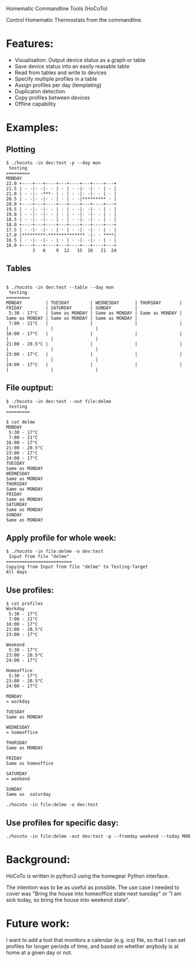 Homematic Commandline Tools (HoCoTo)

Control Homematic Thermostats from the commandline.

# Features:
- Visualisation: Output device status as a graph or table
- Save device status into an easily reasable table
- Read from tables and write to devices
- Specify multiple profiles in a table
- Assign profiles per day (templating)
- Duplicaton detection
- Copy profiles between devices
- Offline capability

# Examples:

## Plotting
```
$ ./hocoto -in dev:test -p --day mon
 testing
=========
MONDAY
22.0 +----+---+----+---+----+---+----+---+
21.5 | · ·|· ·|· · | · | · ·|· ·|· · | · |
21.0 | · ·|· ·***· | · | · ·|· ·|· · | · |
20.5 | · ·|· ·|· · | · | · ·|********* · |
20.0 +----+---+----+---+----+---+----+---+
19.5 | · ·|· ·|· · | · | · ·|· ·|· · | · |
19.0 | · ·|· ·|· · | · | · ·|· ·|· · | · |
18.5 | · ·|· ·|· · | · | · ·|· ·|· · | · |
18.0 +----+---+----+---+----+---+----+---+
17.5 | · ·|· ·|· · | · | · ·|· ·|· · | · |
17.0 |*********·************** ·|· · ****|
16.5 | · ·|· ·|· · | · | · ·|· ·|· · | · |
16.0 +----+---+----+---+----+---+----+---+
          3   6    9  12   15  18   21  24
```

## Tables
```

$ ./hocoto -in dev:test --table --day mon
 testing
=========
MONDAY         | TUESDAY        | WEDNESDAY      | THURSDAY       | FRIDAY         | SATURDAY       | SUNDAY         | 
 5:30 - 17°C   | Same as MONDAY | Same as MONDAY | Same as MONDAY | Same as MONDAY | Same as MONDAY | Same as MONDAY | 
 7:00 - 21°C   |                |                |                |                |                |                | 
16:00 - 17°C   |                |                |                |                |                |                | 
21:00 - 20.5°C |                |                |                |                |                |                | 
23:00 - 17°C   |                |                |                |                |                |                | 
24:00 - 17°C   |                |                |                |                |                |                | 
```

## File ouptput:
```
$ ./hocoto -in dev:test --out file:delme
 testing
=========

$ cat delme 
MONDAY
 5:30 - 17°C
 7:00 - 21°C
16:00 - 17°C
21:00 - 20.5°C
23:00 - 17°C
24:00 - 17°C
TUESDAY
Same as MONDAY 
WEDNESDAY
Same as MONDAY 
THURSDAY
Same as MONDAY 
FRIDAY
Same as MONDAY 
SATURDAY
Same as MONDAY 
SUNDAY
Same as MONDAY 
```

## Apply profile for whole week:
```
$ ./hocoto -in file:delme -o dev:test
 Input from file "delme"
=========================
Copying from Input from file "delme" to Testing-Target
All days
```
## Use profiles:
```
$ cat profiles
Workday
 5:30 - 17°C
 7:00 - 21°C
16:00 - 17°C
21:00 - 20.5°C
23:00 - 17°C

Weekend
 5:30 - 17°C
23:00 - 20.5°C
24:00 - 17°C

Homeoffice
 5:30 - 17°C
23:00 - 20.5°C
24:00 - 17°C

MONDAY
= workday

TUESDAY
Same as MONDAY 

WEDNESDAY
= homeoffice 

THURSDAY
Same as MONDAY 

FRIDAY
Same as homeoffice

SATURDAY
= weekend

SUNDAY
Same as  saturday

./hocoto -in file:delme -o dev:test
```

## Use profiles for specific dasy:

```
./hocoto -in file:delme -out dev:test -p --fromday weekend --today MON
```


# Background:

HoCoTo is written in python3 using the homegear Python interface.

The intention was to be as useful as possible. The use case I needed to
cover was "Bring the house into homeoffice state next tuesday" or "I am
sick today, so bring the house into weekend state".

# Future work:

I want to add a tool that monitors a calendar (e.g. ics) file, so that I
can set profiles for longer periods of time, and based on whether anybody
is at home at a given day or not.

